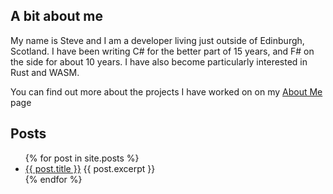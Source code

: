 ## A bit about me

My name is Steve and I am a developer living just outside of Edinburgh, Scotland.
I have been writing C# for the better part of 15 years, and F# on the side for about 10 years.
I have also become particularly interested in Rust and WASM.

You can find out more about the projects I have worked on on my [About Me](/aboutme.html) page

## Posts

<ul>
  {% for post in site.posts %}
    <li>
      <a href="{{ post.url }}">{{ post.title }}</a>
      {{ post.excerpt }}
    </li>
  {% endfor %}
</ul>
